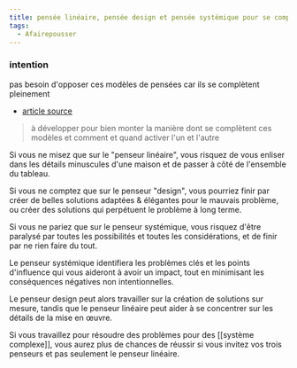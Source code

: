 ```yaml
---
title: pensée linéaire, pensée design et pensée systémique pour se compléter
tags:
  - Afairepousser
---
```


### intention
pas besoin d'opposer ces modèles de pensées car ils se complètent pleinement
- [article source](https://medium.com/systems-thinking-made-simple/a-linear-thinker-a-design-thinker-and-a-systems-thinker-walk-into-a-bar-dd2db739a38a)

> à développer pour bien monter la manière dont se complètent ces modèles et comment et quand activer l'un et l'autre

Si vous ne misez que sur le "penseur linéaire", vous risquez de vous enliser dans les détails minuscules d'une maison et de passer à côté de l'ensemble du tableau.

Si vous ne comptez que sur le penseur "design", vous pourriez finir par créer de belles solutions adaptées & élégantes pour le mauvais problème, ou créer des solutions qui perpétuent le problème à long terme.

Si vous ne pariez que sur le penseur systémique, vous risquez d'être paralysé par toutes les possibilités et toutes les considérations, et de finir par ne rien faire du tout.

Le penseur systémique identifiera les problèmes clés et les points d'influence qui vous aideront à avoir un impact, tout en minimisant les conséquences négatives non intentionnelles.

Le penseur design peut alors travailler sur la création de solutions sur mesure, tandis que le penseur linéaire peut aider à se concentrer sur les détails de la mise en œuvre.

Si vous travaillez pour résoudre des problèmes pour des [[système complexe]], vous aurez plus de chances de réussir si vous invitez vos trois penseurs et pas seulement le penseur linéaire.